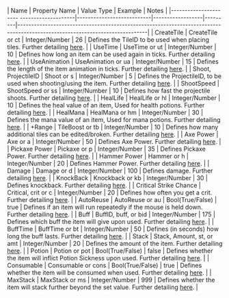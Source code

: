 | Name                                      | Property Name             | Value Type       | Example | Notes                                                                                                                       |
|---------------------- --------------------|---------------------------|------------------|---------|-----------------------------------------------------------------------------------------------------------------------------|
| CreateTile<a name="ct"></a>               | CreateTile or ct          | Integer/Number   | 26      | Defines the TileID to be used when placing tiles. Further detailing [here](Item-Modification-Commands#ctn).                 |
| UseTime<a name="ut"></a>                  | UseTime or ut             | Integer/Number   | 10      | Defines how long an item can be used again in ticks. Further detailing [here](Item-Modification-Commands#utn).              |
| UseAnimation<a name="ua"></a>             | UseAnimation or ua        | Integer/Number   | 15      | Defines the length of the item animation in ticks. Further detailing [here](Item-Modification-Commands#uan).                |
| Shoot, ProjectileID<a name="s"></a>       | Shoot or s                | Integer/Number   | 5       | Defines the ProjectileID, to be used when shooting/using the item. Further detailing [here](Item-Modification-Commands#sn). |
| ShootSpeed<a name="ss"></a>               | ShootSpeed or ss          | Integer/Number   | 10      | Defines how fast the projectile shoots. Further detailing [here](Item-Modification-Commands#ssn).                           |
| HealLife<a name="hl"></a>                 | HealLife or hl            | Integer/Number   | 10      | Defines the heal value of an item, Used for health potions. Further detailing [here](Item-Modification-Commands#hln).       |
| HealMana<a name="hm"></a>                 | HealMana or hm            | Integer/Number   | 30      | Defines the mana value of an item, Used for mana potions. Further detailing [here](Item-Modification-Commands#hmn).         |
| +Range<a name="tb"></a>                   | TileBoost or tb           | Integer/Number   | 10      | Defines how many additional tiles can be edited/broken. Further detailing [here](Item-Modification-Commands#tbn).           |
| Axe Power<a name="a"></a>                 | Axe or a                  | Integer/Number   | 50      | Defines Axe Power. Further detailing [here](Item-Modification-Commands#apn).                                                |
| Pickaxe Power<a name="p"></a>             | Pickaxe or p              | Integer/Number   | 35      | Defines Pickaxe Power. Further detailing [here](Item-Modification-Commands#ppn).                                            |
| Hammer Power<a name="h"></a>              | Hammer or h               | Integer/Number   | 20      | Defines Hammer Power. Further detailing [here](Item-Modification-Commands#hpn).                                             |
| Damage<a name="d"></a>                    | Damage or d               | Integer/Number   | 100     | Defines damage. Further detailing [here](Item-Modification-Commands#dn).                                                    |
| KnockBack<a name="kb"></a>                | Knockback or kb           | Integer/Number   | 30      | Defines knockback. Further detailing [here](Item-Modification-Commands#kbn).                                                |
| Critical Strike Chance<a name="crit"></a> | Critical, crit or c       | Integer/Number   | 20      | Defines how often you get a crit. Further detailing [here](Item-Modification-Commands#cscn).                                |
| AutoReuse<a name="au"></a>                | AutoReuse or au           | Bool(True/False) | true    | Defines if an item will run repeatedly if the mouse is held down. Further detailing [here](Item-Modification-Commands#aun). |
| Buff<a name="b"></a>                      | BuffID, buff, or bid      | Integer/Number   | 175     | Defines which buff the item will give upon used. Further detailing [here](Item-Modification-Commands#bidn).                 |
| BuffTime<a name="bt"></a>                 | BuffTime or bt            | Integer/Number   | 50      | Defines (in seconds) how long the buff lasts. Further detailing [here](Item-Modification-Commands#btn).                     |
| Stack<a name="st"></a>                    | Stack, Amount, st, or amt | Integer/Number   | 20      | Defines the amount of the item. Further detailing [here](Item-Modification-Commands#stn).                                   |
| Potion<a name="pot"></a>                  | Potion or pot             | Bool(True/False) | false   | Defines whether the item will inflict Potion Sickness upon used. Further detailing [here](Item-Modification-Commands#pon).  |
| Consumable<a name="cons"></a>             | Consumable or cons        | Bool(True/False) | true    | Defines whether the item will be consumed when used. Further detailing [here](Item-Modification-Commands#cn).               |
| MaxStack<a name="ms"></a>                 | MaxStack or ms            | Integer/Number   | 999     | Defines whether the item will stack further beyond the set value. Further detailing [here](Item-Modification-Commands#msn). |